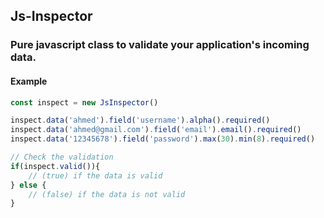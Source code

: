 ## Js-Inspector
### Pure javascript class to validate your application's incoming data.
#### Example
``` javascript
const inspect = new JsInspector()

inspect.data('ahmed').field('username').alpha().required()
inspect.data('ahmed@gmail.com').field('email').email().required()
inspect.data('12345678').field('password').max(30).min(8).required()

// Check the validation
if(inspect.valid()){
	// (true) if the data is valid
} else {
	// (false) if the data is not valid
}
```